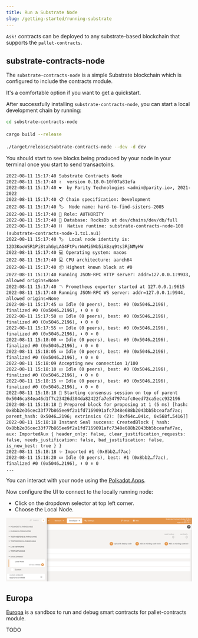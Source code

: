 ```yaml
---
title: Run a Substrate Node
slug: /getting-started/running-substrate
---
```


`Ask!` contracts can be deployed to any substrate-based blockchain that supports the `pallet-contracts`.

## substrate-contracts-node

The `substrate-contracts-node` is a simple Substrate blockchain which is configured to include the contracts module.

It's a comfortable option if you want to get a quickstart.

After successfully installing `substrate-contracts-node`, you can start a local development chain by running:

```bash
cd substrate-contracts-node

cargo build --release

./target/release/subtrate-contracts-node --dev -d dev
```

You should start to see blocks being produced by your node in your terminal once you start to send transactoins.

```log
2022-08-11 15:17:40 Substrate Contracts Node
2022-08-11 15:17:40 ✌️  version 0.18.0-10f07a81efa
2022-08-11 15:17:40 ❤️  by Parity Technologies <admin@parity.io>, 2021-2022
2022-08-11 15:17:40 📋 Chain specification: Development
2022-08-11 15:17:40 🏷  Node name: hard-to-find-sisters-2005
2022-08-11 15:17:40 👤 Role: AUTHORITY
2022-08-11 15:17:40 💾 Database: RocksDb at dev/chains/dev/db/full
2022-08-11 15:17:40 ⛓  Native runtime: substrate-contracts-node-100 (substrate-contracts-node-1.tx1.au1)
2022-08-11 15:17:40 🏷  Local node identity is: 12D3KooWSR1Pi8tahGyLAG4FtPurWnMi6Wb5iABzq9ts3RjNMyHW
2022-08-11 15:17:40 💻 Operating system: macos
2022-08-11 15:17:40 💻 CPU architecture: aarch64
2022-08-11 15:17:40 📦 Highest known block at #0
2022-08-11 15:17:40 Running JSON-RPC HTTP server: addr=127.0.0.1:9933, allowed origins=None
2022-08-11 15:17:40 〽️ Prometheus exporter started at 127.0.0.1:9615
2022-08-11 15:17:40 Running JSON-RPC WS server: addr=127.0.0.1:9944, allowed origins=None
2022-08-11 15:17:45 💤 Idle (0 peers), best: #0 (0x5046…2196), finalized #0 (0x5046…2196), ⬇ 0 ⬆ 0
2022-08-11 15:17:50 💤 Idle (0 peers), best: #0 (0x5046…2196), finalized #0 (0x5046…2196), ⬇ 0 ⬆ 0
2022-08-11 15:17:55 💤 Idle (0 peers), best: #0 (0x5046…2196), finalized #0 (0x5046…2196), ⬇ 0 ⬆ 0
2022-08-11 15:18:00 💤 Idle (0 peers), best: #0 (0x5046…2196), finalized #0 (0x5046…2196), ⬇ 0 ⬆ 0
2022-08-11 15:18:05 💤 Idle (0 peers), best: #0 (0x5046…2196), finalized #0 (0x5046…2196), ⬇ 0 ⬆ 0
2022-08-11 15:18:09 Accepting new connection 1/100
2022-08-11 15:18:10 💤 Idle (0 peers), best: #0 (0x5046…2196), finalized #0 (0x5046…2196), ⬇ 0 ⬆ 0
2022-08-11 15:18:15 💤 Idle (0 peers), best: #0 (0x5046…2196), finalized #0 (0x5046…2196), ⬇ 0 ⬆ 0
2022-08-11 15:18:18 🙌 Starting consensus session on top of parent 0x5046ca84ea46d1f7c23426d304da82422fa7e547974afc0eed72ca5ecc932196
2022-08-11 15:18:18 🎁 Prepared block for proposing at 1 (5 ms) [hash: 0x8bb2e36cec33f77b865ee9f2a1fd7169091afc7348e688b2043bb5bceafaf7ac; parent_hash: 0x5046…2196; extrinsics (2): [0xf64c…041c, 0x568f…5416]]
2022-08-11 15:18:18 Instant Seal success: CreatedBlock { hash: 0x8bb2e36cec33f77b865ee9f2a1fd7169091afc7348e688b2043bb5bceafaf7ac, aux: ImportedAux { header_only: false, clear_justification_requests: false, needs_justification: false, bad_justification: false, is_new_best: true } }
2022-08-11 15:18:18 ✨ Imported #1 (0x8bb2…f7ac)
2022-08-11 15:18:20 💤 Idle (0 peers), best: #1 (0x8bb2…f7ac), finalized #0 (0x5046…2196), ⬇ 0 ⬆ 0
...
```

You can interact with your node using the [Polkadot Apps](https://polkadot.js.org/apps).

Now configure the UI to connect to the locally running node:

- Click on the dropdown selector at top left corner.
- Choose the Local Node.

![Connect to local node](./assets/canvas-connect-to-local.png)

## Europa

[Europa](https://github.com/patractlabs/europa) is a sandbox to run and debug smart contracts for pallet-contracts module.

TODO
